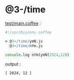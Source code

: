 [‼️]: ✏️README.mdt

# @3-/time

[test/main.coffee](./test/main.coffee) :

```coffee
#!/usr/bin/env coffee

> @3-/time/ymN.js
  @3-/time/nYm.js

console.log nYm(ymN(2024,12))
```

output :

```
[ 2024, 12 ]
```
